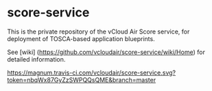 # score-service

This is the private repository of the vCloud Air Score service, for deployment of TOSCA-based application blueprints.

See [wiki] (https://github.com/vcloudair/score-service/wiki/Home) for detailed information.

https://magnum.travis-ci.com/vcloudair/score-service.svg?token=nbqWx87GyZzSWPQQsQME&branch=master

